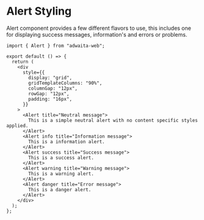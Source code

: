 # Alert Styling

Alert component provides a few different flavors to use, this includes one for displaying success messages, information's and errors or problems.

```tsx
import { Alert } from "adwaita-web";

export default () => {
  return (
    <div
      style={{
        display: "grid",
        gridTemplateColumns: "90%",
        columnGap: "12px",
        rowGap: "12px",
        padding: "16px",
      }}
    >
      <Alert title="Neutral message">
        This is a simple neutral alert with no content specific styles applied.
      </Alert>
      <Alert info title="Information message">
        This is a information alert.
      </Alert>
      <Alert success title="Success message">
        This is a success alert.
      </Alert>
      <Alert warning title="Warning message">
        This is a warning alert.
      </Alert>
      <Alert danger title="Error message">
        This is a danger alert.
      </Alert>
    </div>
  );
};
```
